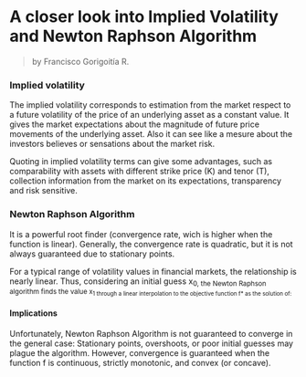 # A closer look into Implied Volatility and Newton Raphson Algorithm 
> by Francisco Gorigoitía R.


### Implied volatility
The implied volatility corresponds to estimation from the market respect to a future volatility of the price of an underlying asset as a constant value. It gives the market expectations about the magnitude of future price movements of the underlying asset. Also it can see like a mesure about the investors believes or sensations about the market risk.  

Quoting in implied volatility terms can give some advantages, such as comparability with assets with different strike price (K) and tenor (T), collection information from the market on its expectations, transparency and risk sensitive. 




### Newton Raphson Algorithm 
It is a powerful root finder (convergence rate, wich is higher when the function is linear). Generally, the convergence rate is quadratic, but it is not always guaranteed due to stationary points. 

For a typical range of volatility values in financial markets, the relationship is nearly linear. Thus, considering an initial guess x<sub>0, the Newton Raphson algorithm finds the value x<sub>1 through a linear interpolation to the objective function f* as the solution of: 


#### Implications
Unfortunately, Newton Raphson Algorithm is not guaranteed to converge in the general case: Stationary points, overshoots, or poor initial guesses may plague the algorithm. However, convergence is guaranteed when the function f is continuous, strictly monotonic, and convex (or concave).
